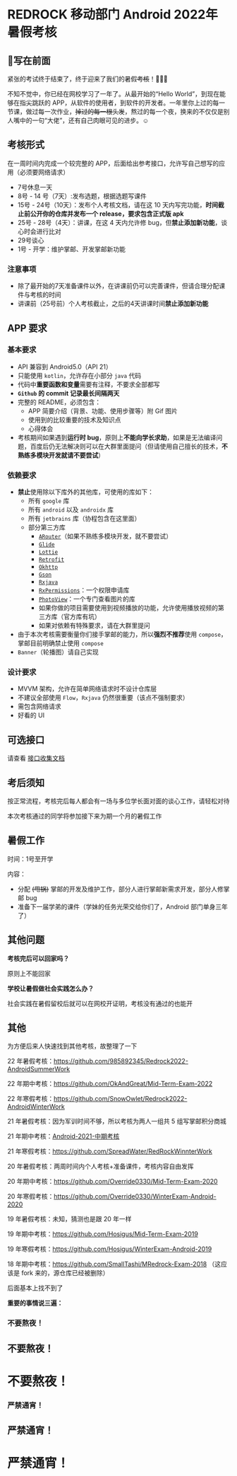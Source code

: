 # REDROCK 移动部门 Android 2022年暑假考核

## 📝写在前面

紧张的考试终于结束了，终于迎来了我们的暑假~~考核~~！👏👏👏

不知不觉中，你已经在网校学习了一年了。从最开始的“Hello World”，到现在能够在指尖跳跃的 APP，从软件的使用者，到软件的开发者。一年里你上过的每一节课，做过每一次作业，~~掉过的每一根头发~~，熬过的每一个夜，换来的不仅仅是别人嘴中的一句“大佬”，还有自己肉眼可见的进步。☺️

## 考核形式

在一周时间内完成一个较完整的 APP，后面给出参考接口，允许写自己想写的应用（必须要网络请求）

- 7号休息一天
- 8号 - 14 号（7天）:发布选题，根据选题写课件
- 15号 - 24号（10天）：发布个人考核文档，请在这 10 天内写完功能，**时间截止前公开你的仓库并发布一个 release，要求包含正式版 apk**
- 25号 - 28号（4天）：讲课，在这 4 天内允许修 bug，但**禁止添加新功能**，谈心时会进行比对
- 29号谈心
- 1号 - 开学：维护掌邮、开发掌邮新功能

### 注意事项

- 除了最开始的7天准备课件以外，在讲课前仍可以完善课件，但请合理分配课件与考核的时间
- 讲课前（25号前）个人考核截止，之后的4天讲课时间**禁止添加新功能**

## APP 要求

### 基本要求

- API 兼容到 Android5.0（API 21）
- 只能使用 `kotlin`，允许存在小部分 `java` 代码
- 代码中**重要函数和变量**需要有注释，不要求全部都写
- **`Github` 的 commit 记录最长间隔两天**
- 完整的 README，必须包含：
  - APP 简要介绍（背景、功能、使用步骤等）附 Gif 图片
  - 使用到的比较重要的技术及知识点
  - 心得体会
- 考核期间如果遇到**运行时 bug**，原则上**不能向学长求助**，如果是无法编译问题，百度后仍无法解决则可以在大群里面提问（但请使用自己擅长的技术，**不熟练多模块开发就请不要尝试**）

### 依赖要求

- **禁止**使用除以下库外的其他库，可使用的库如下：
  - 所有 `google` 库
  - 所有 `android` 以及 `androidx` 库
  - 所有 `jetbrains` 库（协程包含在这里面）
  - 部分第三方库
    - [`ARouter`](https://github.com/alibaba/ARouter)（如果不熟练多模块开发，就不要尝试）
    - [`Glide`](https://github.com/bumptech/glide)
    - [`Lottie`](https://lottiefiles.com/blog/working-with-lottie/getting-started-with-lottie-animations-in-android-app)
    - [`Retrofit`](https://github.com/square/retrofit)
    - [`Okhttp`](https://github.com/square/okhttp)
    - [`Gson`](https://github.com/google/gson)
    - [`Rxjava`](https://github.com/ReactiveX/RxJava)
    - [`RxPermissions`](https://github.com/tbruyelle/RxPermissions)：一个权限申请库
    - [`PhotoView`](https://github.com/Baseflow/PhotoView)：一个专门查看图片的库
    - 如果你做的项目需要使用到视频播放的功能，允许使用播放视频的第三方库（官方库有坑）
    - 如果对依赖有特殊要求，请在大群里提问
- 由于本次考核需要衡量你们接手掌邮的能力，所以**强烈不推荐**使用 `compose`，掌邮目前明确禁止使用 `compose`
- `Banner`（轮播图）请自己实现

### 设计要求

- MVVM 架构，允许在简单网络请求时不设计仓库层
- 不建议全部使用 `Flow`，`Rxjava` 仍然很重要（该点不强制要求）
- 需包含网络请求
- 好看的 UI



## 可选接口

请查看 [接口收集文档](./接口收集文档.md)



## 考后须知

按正常流程，考核完后每人都会有一场与多位学长面对面的谈心工作，请轻松对待

本次考核通过的同学将参加接下来为期一个月的暑假工作



## 暑假工作

时间：1号至开学

内容：

- 分配 ~~(甩锅)~~ 掌邮的开发及维护工作，部分人进行掌邮新需求开发，部分人修掌邮 bug
- 准备下一届学弟的课件（学妹的任务光荣交给你们了，Android 部门单身三年了）



## 其他问题

**考核完后可以回家吗？**

原则上不能回家

**学校让暑假做社会实践怎么办？**

社会实践在暑假留校后就可以在网校开证明，考核没有通过的也能开



## 其他

为方便后来人快速找到其他考核，故整理了一下

22 年暑假考核：https://github.com/985892345/Redrock2022-AndroidSummerWork

22 年期中考核：https://github.com/OkAndGreat/Mid-Term-Exam-2022

22 年寒假考核：https://github.com/SnowOwlet/Redrock2022-AndroidWinterWork

21 年暑假考核：因为军训时间不够，所以考核为两人一组共 5 组写掌邮积分商城

21 年期中考核：[Android-2021-中期考核](./其他届的考核/Android-2021-中期考核.pdf)

21 年寒假考核：https://github.com/SpreadWater/RedRockWinnterWork

20 年暑假考核：两周时间内个人考核+准备课件，考核内容自由发挥

20 年期中考核：https://github.com/Override0330/Mid-Term-Exam-2020

20 年寒假考核：https://github.com/Override0330/WinterExam-Android-2020

19 年暑假考核：未知，猜测也是跟 20 年一样

19 年期中考核：https://github.com/Hosigus/Mid-Term-Exam-2019

19 年寒假考核：https://github.com/Hosigus/WinterExam-Android-2019

18 年期中考核：https://github.com/SmallTashi/MRedrock-Exam-2018 （这应该是 fork 来的，源仓库已经被删除）

后面基本上找不到了



**重要的事情说三遍：**

### 不要熬夜！

## 不要熬夜！

# 不要熬夜！

### 严禁通宵！

## 严禁通宵！

# 严禁通宵！

